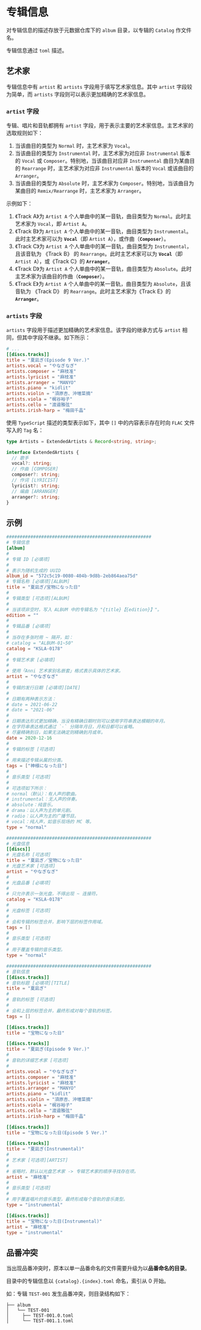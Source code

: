 # 专辑信息

对专辑信息的描述存放于元数据仓库下的 `album` 目录，以专辑的 `Catalog` 作文件名。

专辑信息通过 `toml` 描述。

## 艺术家

专辑信息中有 `artist` 和 `artists` 字段用于填写艺术家信息。其中 `artist` 字段较为简单，而 `artists` 字段则可以表示更加精确的艺术家信息。

### `artist` 字段

专辑、唱片和音轨都拥有 `artist` 字段，用于表示主要的艺术家信息。主艺术家的选取规则如下：

1. 当该曲目的类型为 `Normal` 时，主艺术家为 `Vocal`。
2. 当该曲目的类型为 `Instrumental` 时，主艺术家为对应非 `Instrumental` 版本的 `Vocal` 或 `Composer`。特别地，当该曲目对应非 `Instrumental` 曲目为某曲目的 `Rearrange` 时，主艺术家为对应非 `Instrumental` 版本的 `Vocal` 或该曲目的 `Arranger`。
3. 当该曲目的类型为 `Absolute` 时，主艺术家为 `Composer`。特别地，当该曲目为某曲目的 `Remix/Rearrange` 时，主艺术家为 `Arranger`。

示例如下：

1. 《Track A》为 `Artist A` 个人单曲中的某一音轨，曲目类型为 `Normal`。此时主艺术家为 `Vocal`，即 `Artist A`。
2. 《Track B》为 `Artist A` 个人单曲中的某一音轨，曲目类型为 `Instrumental`。此时主艺术家可以为 **`Vocal`**（即 `Artist A`），或作曲（**`Composer`**）。
3. 《Track C》为 `Artist A` 个人单曲中的某一音轨，曲目类型为 `Instrumental`，且该音轨为 《Track B》 的 `Rearrange`。此时主艺术家可以为 **`Vocal`**（即 `Artist A`），或《Track C》的 **`Arranger`**。
4. 《Track D》为 `Artist A` 个人单曲中的某一音轨，曲目类型为 `Absolute`。此时主艺术家为该曲目的作曲（**`Composer`**）。
5. 《Track E》为 `Artist A` 个人单曲中的某一音轨，曲目类型为 `Absolute`，且该音轨为 《Track D》 的 `Rearrange`。此时主艺术家为《Track E》的 **`Arranger`**。

### `artists` 字段

`artists` 字段用于描述更加精确的艺术家信息。该字段的继承方式与 `artist` 相同，但其中字段不继承。如下所示：

```toml
# ...
[[discs.tracks]]
title = "夏凪ぎ(Episode 9 Ver.)"
artists.vocal = "やなぎなぎ"
artists.composer = "麻枝准"
artists.lyricist = "麻枝准"
artists.arranger = "MANYO"
artists.piano = "kidlit"
artists.violin = "須原杏、沖増菜摘"
artists.viola = "梶谷裕子"
artists.cello = "渡邉雅弦"
artists.irish-harp = "梅田千晶"
```

使用 `TypeScript` 描述的类型表示如下，其中 `[]` 中的内容表示存在时向 `FLAC` 文件写入的 `Tag` 名：

```typescript
type Artists = ExtendedArtists & Record<string, string>;

interface ExtendedArtists {
  // 歌手
  vocal?: string;
  // 作曲 [COMPOSER]
  composer?: string;
  // 作词 [LYRICIST]
  lyricist?: string;
  // 编曲 [ARRANGER]
  arranger?: string;
}
```

## 示例

```toml
######################################################
# 专辑信息
[album]
#
# 专辑 ID [必填项]
#
# 表示为随机生成的 UUID
album_id = "572c5c19-0080-404b-9d8b-2eb864aea75d"
# 专辑名称 [必填项][ALBUM]
title = "夏凪ぎ/宝物になった日"
#
# 专辑类型 [可选项][ALBUM]
#
# 当该项非空时，写入 ALBUM 中的专辑名为 "{title}【{edition}】"。
edition = ""
#
# 专辑品番 [必填项]
#
# 当存在多张时用 ~ 隔开，如：
# catalog = "ALBUM-01~50"
catalog = "KSLA-0178"
#
# 专辑艺术家 [必填项]
#
# 使用「Anni 艺术家别名嵌套」格式表示具体的艺术家。
artist = "やなぎなぎ"
#
# 专辑的发行日期 [必填项][DATE]
#
# 日期有两种表示方法：
# date = 2021-06-22
# date = "2021-06"
# 
# 日期表达形式更加精确，当没有精确日期时则可以使用字符串表达模糊的年月。
# 在字符串表达格式通过 `-` 分隔年月日，月和日都可以省略。
# 尽量精确到日，如果无法确定则精确到月或年。
date = 2020-12-16
#
# 专辑的标签 [可选项]
#
# 用来描述专辑从属的分类。
tags = ["神様になった日"]
#
# 音乐类型 [可选项]
#
# 可选项如下所示：
# normal（默认）：有人声的歌曲。
# instrumental：无人声的伴奏。
# absolute：纯音乐。
# drama：以人声为主的单元剧。
# radio：以人声为主的广播节目。
# vocal：纯人声，如音乐现场的 MC 等。
type = "normal"

######################################################
# 光盘信息
[[discs]]
# 光盘名称 [可选项]
title = "夏凪ぎ／宝物になった日"
# 光盘艺术家 [可选项]
artist = "やなぎなぎ"
#
# 光盘品番 [必填项]
#
# 只允许表示一张光盘，不得出现 ~ 连接符。
catalog = "KSLA-0178"
#
# 光盘标签 [可选项]
#
# 会和专辑的标签合并，影响下层的标签作用域。
tags = []
#
# 音乐类型 [可选项]
#
# 用于覆盖专辑的音乐类型。
type = "normal"

######################################################
# 音轨信息
[[discs.tracks]]
# 音轨标题 [必填项][TITLE]
title = "夏凪ぎ"
#
# 音轨的标签 [可选项]
#
# 会和上层的标签合并，最终形成对每个音轨的标签。
tags = []

[[discs.tracks]]
title = "宝物になった日"

[[discs.tracks]]
title = "夏凪ぎ(Episode 9 Ver.)"
#
# 音轨的详细艺术家 [可选项]
#
artists.vocal = "やなぎなぎ"
artists.composer = "麻枝准"
artists.lyricist = "麻枝准"
artists.arranger = "MANYO"
artists.piano = "kidlit"
artists.violin = "須原杏、沖増菜摘"
artists.viola = "梶谷裕子"
artists.cello = "渡邉雅弦"
artists.irish-harp = "梅田千晶"

[[discs.tracks]]
title = "宝物になった日(Episode 5 Ver.)"

[[discs.tracks]]
title = "夏凪ぎ(Instrumental)"
#
# 艺术家 [可选项][ARTIST]
#
# 省略时，默认以光盘艺术家 -> 专辑艺术家的顺序寻找存在项。
artist = "麻枝准"
#
# 音乐类型 [可选项]
#
# 用于覆盖唱片的音乐类型，最终形成每个音轨的音乐类型。
type = "instrumental"

[[discs.tracks]]
title = "宝物になった日(Instrumental)"
artist = "麻枝准"
type = "instrumental"
```

## 品番冲突

当出现品番冲突时，原本以单一品番命名的文件需要升级为以**品番命名的目录**。

目录中的专辑信息以 `{catalog}.{index}.toml` 命名，索引从 0 开始。

如：专辑 `TEST-001` 发生品番冲突，则目录结构如下：

```text
├── album
│   └── TEST-001
│     ├── TEST-001.0.toml
│     └── TEST-001.1.toml 
```